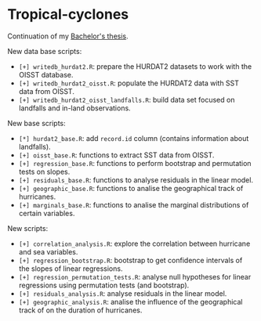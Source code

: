 # Tropical-cyclones
Continuation of my [Bachelor's thesis](https://github.com/aldomann/tropical-cyclones). 

New data base scripts:
 - `[+] writedb_hurdat2.R`: prepare the HURDAT2 datasets to work with the OISST database.
 - `[+] writedb_hurdat2_oisst.R`: populate the HURDAT2 data with SST data from OISST.
 - `[+] writedb_hurdat2_oisst_landfalls.R`: build data set focused on landfalls and in-land observations.
 
New base scripts: 
 - `[*] hurdat2_base.R`: add `record.id` column (contains information about landfalls).
 - `[+] oisst_base.R`: functions to extract SST data from OISST.
 - `[+] regression_base.R`: functions to perform bootstrap and permutation tests on slopes.
 - `[+] residuals_base.R`: functions to analyse residuals in the linear model.
 - `[+] geographic_base.R`: functions to analise the geographical track of hurricanes.
 - `[+] marginals_base.R`: functions to analise the marginal distributions of certain variables.

New scripts: 
 - `[+] correlation_analysis.R`: explore the correlation between hurricane and sea variables.
 - `[+] regression_bootstrap.R`: bootstrap to get confidence intervals of the slopes of linear regressions.
 - `[+] regression_permutation_tests.R`: analyse null hypotheses for linear regressions using permutation tests (and bootstrap).
 - `[+] residuals_analysis.R`: analyse residuals in the linear model.
 - `[+] geographic_analysis.R`: analise the influence of the geographical track of on the duration of hurricanes.
